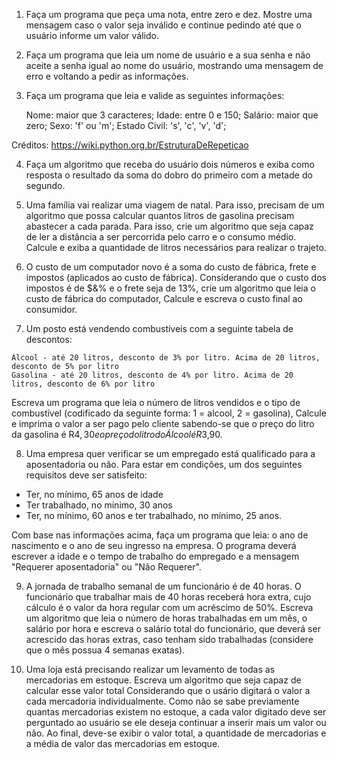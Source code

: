 1. Faça um programa que peça uma nota, entre zero e dez. Mostre uma mensagem caso o valor seja inválido e continue pedindo até que o usuário informe um valor válido.

2. Faça um programa que leia um nome de usuário e a sua senha e não aceite a senha igual ao nome do usuário, mostrando uma mensagem de erro e voltando a pedir as informações. 

3. Faça um programa que leia e valide as seguintes informações:

    Nome: maior que 3 caracteres;
    Idade: entre 0 e 150;
    Salário: maior que zero;
    Sexo: 'f' ou 'm';
    Estado Civil: 's', 'c', 'v', 'd'; 

Créditos: https://wiki.python.org.br/EstruturaDeRepeticao

4. Faça um algoritmo que receba do usuário dois números e exiba como resposta o resultado da soma do dobro do primeiro com a metade do segundo.

5. Uma família vai realizar uma viagem de natal. Para isso, precisam de um algoritmo que possa calcular quantos litros de gasolina precisam abastecer a cada parada. Para isso, crie um algoritmo que seja capaz de ler a distância a ser percorrida pelo carro e o consumo médio. Calcule e exiba a quantidade de litros necessários para realizar o trajeto.

6. O custo de um computador novo é a soma do custo de fábrica, frete e impostos (aplicados ao custo de fábrica). Considerando que o custo dos impostos é de $&% e o frete seja de 13%, crie um algoritmo que leia o custo de fábrica do computador, Calcule e escreva o custo final ao consumidor.

7. Um posto está vendendo combustíveis com a seguinte tabela de descontos:

```
Álcool - até 20 litros, desconto de 3% por litro. Acima de 20 litros, desconto de 5% por litro
Gasolina - até 20 litros, desconto de 4% por litro. Acima de 20 litros, desconto de 6% por litro
```

Escreva um programa que leia o número de litros vendidos e o tipo de combustível (codificado da seguinte forma: 1 = alcool, 2 = gasolina), Calcule e imprima o valor a ser pago pelo cliente sabendo-se que o preço do litro da gasolina é R$4,30 e o preço do litro do Álcool é R$3,90.

8. Uma empresa quer verificar se um empregado está qualificado para a aposentadoria ou não. Para estar em condições, um dos seguintes requisitos deve ser satisfeito:

- Ter, no mínimo, 65 anos de idade
- Ter trabalhado, no mínimo, 30 anos
- Ter, no mínimo, 60 anos e ter trabalhado, no mínimo, 25 anos.

Com base nas informações acima, faça um programa que leia: o ano de nascimento e o ano de seu ingresso na empresa. O programa deverá escrever a idade e o tempo de trabalho do empregado e a mensagem "Requerer aposentadoria" ou "Não Requerer".

9. A jornada de trabalho semanal de um funcionário é de 40 horas. O funcionário que trabalhar mais de 40 horas receberá hora extra, cujo cálculo é o valor da hora regular com um acréscimo de 50%. Escreva um algoritmo que leia o número de horas trabalhadas em um mês, o salário por hora e escreva o salário total do funcionário, que deverá ser acrescido das horas extras, caso tenham sido trabalhadas (considere que o mês possua 4 semanas exatas).

10. Uma loja está precisando realizar um levamento de todas as mercadorias em estoque. Escreva um algoritmo que seja capaz de calcular esse valor total Considerando que o usário digitará o valor a cada mercadoria individualmente. Como não se sabe previamente quantas mercadorias existem no estoque, a cada valor digitado deve ser perguntado ao usuário se ele deseja continuar a inserir mais um valor ou não. Ao final, deve-se exibir o valor total, a quantidade de mercadorias e a média de valor das mercadorias em estoque.
